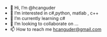 - 👋 Hi, I’m @hcanguder
- 👀 I’m interested in c#,python, matlab , c++ 
- 🌱 I’m currently learning c#
- 💞️ I’m looking to collaborate on ...
- 📫 How to reach me hcanguder@gmail.com

<!---
hcanguder/hcanguder is a ✨ special ✨ repository because its `README.md` (this file) appears on your GitHub profile.
You can click the Preview link to take a look at your changes.
--->
